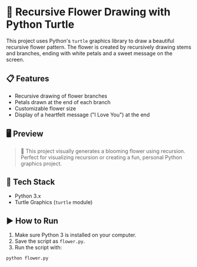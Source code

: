 # 🌸 Recursive Flower Drawing with Python Turtle

This project uses Python's `turtle` graphics library to draw a beautiful recursive flower pattern. The flower is created by recursively drawing stems and branches, ending with white petals and a sweet message on the screen.

## 📋 Features

- Recursive drawing of flower branches
- Petals drawn at the end of each branch
- Customizable flower size
- Display of a heartfelt message ("I Love You") at the end

## 🖥️ Preview

> 🌼 This project visually generates a blooming flower using recursion. Perfect for visualizing recursion or creating a fun, personal Python graphics project.

## 🧰 Tech Stack

- Python 3.x
- Turtle Graphics (`turtle` module)

## ▶️ How to Run

1. Make sure Python 3 is installed on your computer.
2. Save the script as `flower.py`.
3. Run the script with:

```bash
python flower.py
